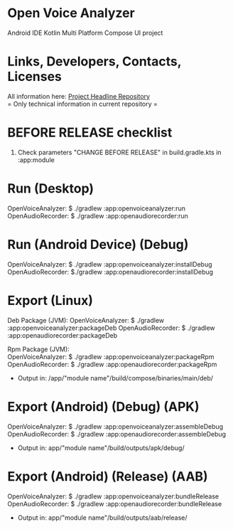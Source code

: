 
# Open Voice Analyzer

Android IDE Kotlin Multi Platform Compose UI project

# Links, Developers, Contacts, Licenses

All information here: [Project Headline Repository](https://github.com/ketaslava/open_voice_analyzer)  
= Only technical information in current repository =

# BEFORE RELEASE checklist

1. Check parameters "CHANGE BEFORE RELEASE" in build.gradle.kts in :app:module

# Run (Desktop)

OpenVoiceAnalyzer: $ ./gradlew :app:openvoiceanalyzer:run
OpenAudioRecorder: $ ./gradlew :app:openaudiorecorder:run

# Run (Android Device) (Debug)

OpenVoiceAnalyzer: $ ./gradlew :app:openvoiceanalyzer:installDebug
OpenAudioRecorder: $./gradlew :app:openaudiorecorder:installDebug

# Export (Linux)

Deb Package (JVM):
OpenVoiceAnalyzer: $ ./gradlew :app:openvoiceanalyzer:packageDeb
OpenAudioRecorder: $ ./gradlew :app:openaudiorecorder:packageDeb

Rpm Package (JVM):     
OpenVoiceAnalyzer: $ ./gradlew :app:openvoiceanalyzer:packageRpm
OpenAudioRecorder: $ ./gradlew :app:openaudiorecorder:packageRpm

* Output in: /app/"module name"/build/compose/binaries/main/deb/

# Export (Android) (Debug) (APK)

OpenVoiceAnalyzer: $ ./gradlew :app:openvoiceanalyzer:assembleDebug
OpenAudioRecorder: $ ./gradlew :app:openaudiorecorder:assembleDebug

* Output in: app/"module name"/build/outputs/apk/debug/

# Export (Android) (Release) (AAB)

OpenVoiceAnalyzer: $ ./gradlew :app:openvoiceanalyzer:bundleRelease
OpenAudioRecorder: $ ./gradlew :app:openaudiorecorder:bundleRelease

* Output in: app/"module name"/build/outputs/aab/release/
